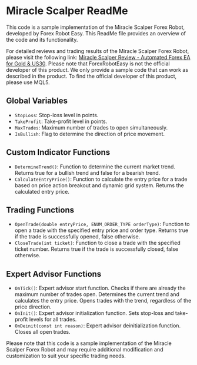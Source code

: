 # Miracle Scalper ReadMe

This code is a sample implementation of the Miracle Scalper Forex Robot, developed by Forex Robot Easy. This ReadMe file provides an overview of the code and its functionality.

For detailed reviews and trading results of the Miracle Scalper Forex Robot, please visit the following link: [Miracle Scalper Review - Automated Forex EA for Gold & US30](https://forexroboteasy.com/forex-robot-review/miracle-scalper-review-automated-forex-ea-for-gold-us30/). Please note that ForexRobotEasy is not the official developer of this product. We only provide a sample code that can work as described in the product. To find the official developer of this product, please use MQL5.

## Global Variables
- `StopLoss`: Stop-loss level in points.
- `TakeProfit`: Take-profit level in points.
- `MaxTrades`: Maximum number of trades to open simultaneously.
- `IsBullish`: Flag to determine the direction of price movement.

## Custom Indicator Functions
- `DetermineTrend()`: Function to determine the current market trend. Returns true for a bullish trend and false for a bearish trend.
- `CalculateEntryPrice()`: Function to calculate the entry price for a trade based on price action breakout and dynamic grid system. Returns the calculated entry price.

## Trading Functions
- `OpenTrade(double entryPrice, ENUM_ORDER_TYPE orderType)`: Function to open a trade with the specified entry price and order type. Returns true if the trade is successfully opened, false otherwise.
- `CloseTrade(int ticket)`: Function to close a trade with the specified ticket number. Returns true if the trade is successfully closed, false otherwise.

## Expert Advisor Functions
- `OnTick()`: Expert advisor start function. Checks if there are already the maximum number of trades open. Determines the current trend and calculates the entry price. Opens trades with the trend, regardless of the price direction.
- `OnInit()`: Expert advisor initialization function. Sets stop-loss and take-profit levels for all trades.
- `OnDeinit(const int reason)`: Expert advisor deinitialization function. Closes all open trades.

Please note that this code is a sample implementation of the Miracle Scalper Forex Robot and may require additional modification and customization to suit your specific trading needs.
